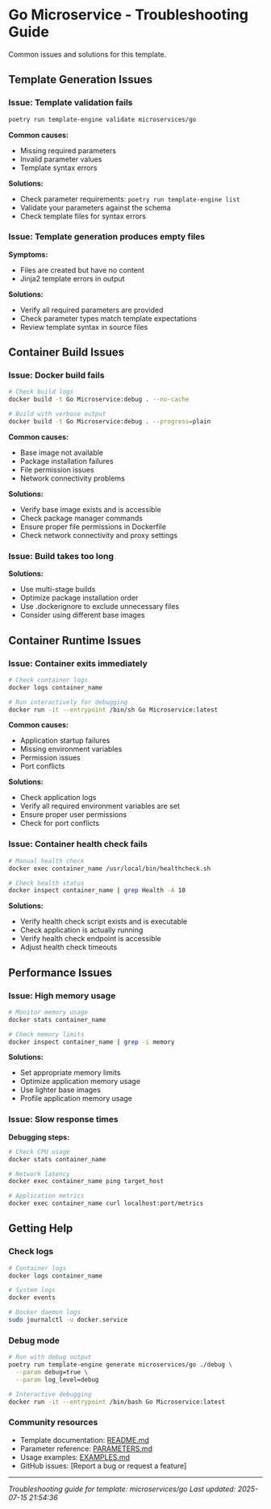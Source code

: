 # Go Microservice - Troubleshooting Guide

Common issues and solutions for this template.

## Template Generation Issues

### Issue: Template validation fails

```bash
poetry run template-engine validate microservices/go
```

**Common causes:**
- Missing required parameters
- Invalid parameter values
- Template syntax errors

**Solutions:**
- Check parameter requirements: `poetry run template-engine list`
- Validate your parameters against the schema
- Check template files for syntax errors

### Issue: Template generation produces empty files

**Symptoms:**
- Files are created but have no content
- Jinja2 template errors in output

**Solutions:**
- Verify all required parameters are provided
- Check parameter types match template expectations
- Review template syntax in source files

## Container Build Issues

### Issue: Docker build fails

```bash
# Check build logs
docker build -t Go Microservice:debug . --no-cache

# Build with verbose output
docker build -t Go Microservice:debug . --progress=plain
```

**Common causes:**
- Base image not available
- Package installation failures
- File permission issues
- Network connectivity problems

**Solutions:**
- Verify base image exists and is accessible
- Check package manager commands
- Ensure proper file permissions in Dockerfile
- Check network connectivity and proxy settings

### Issue: Build takes too long

**Solutions:**
- Use multi-stage builds
- Optimize package installation order
- Use .dockerignore to exclude unnecessary files
- Consider using different base images

## Container Runtime Issues

### Issue: Container exits immediately

```bash
# Check container logs
docker logs container_name

# Run interactively for debugging
docker run -it --entrypoint /bin/sh Go Microservice:latest
```

**Common causes:**
- Application startup failures
- Missing environment variables
- Permission issues
- Port conflicts

**Solutions:**
- Check application logs
- Verify all required environment variables are set
- Ensure proper user permissions
- Check for port conflicts

### Issue: Container health check fails

```bash
# Manual health check
docker exec container_name /usr/local/bin/healthcheck.sh

# Check health status
docker inspect container_name | grep Health -A 10
```

**Solutions:**
- Verify health check script exists and is executable
- Check application is actually running
- Verify health check endpoint is accessible
- Adjust health check timeouts


## Performance Issues

### Issue: High memory usage

```bash
# Monitor memory usage
docker stats container_name

# Check memory limits
docker inspect container_name | grep -i memory
```

**Solutions:**
- Set appropriate memory limits
- Optimize application memory usage
- Use lighter base images
- Profile application memory usage

### Issue: Slow response times

**Debugging steps:**
```bash
# Check CPU usage
docker stats container_name

# Network latency
docker exec container_name ping target_host

# Application metrics
docker exec container_name curl localhost:port/metrics
```

## Getting Help

### Check logs
```bash
# Container logs
docker logs container_name

# System logs
docker events

# Docker daemon logs
sudo journalctl -u docker.service
```

### Debug mode
```bash
# Run with debug output
poetry run template-engine generate microservices/go ./debug \
  --param debug=true \
  --param log_level=debug

# Interactive debugging
docker run -it --entrypoint /bin/bash Go Microservice:latest
```

### Community resources
- Template documentation: [README.md](README.md)
- Parameter reference: [PARAMETERS.md](PARAMETERS.md)
- Usage examples: [EXAMPLES.md](EXAMPLES.md)
- GitHub issues: [Report a bug or request a feature]

---

*Troubleshooting guide for template: microservices/go*
*Last updated: 2025-07-15 21:54:36*
